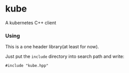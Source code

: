 # kube

A kubernetes C++ client

### Using

This is a one header library(at least for now).

Just put the `include` directory into search path and write:
```
#include "kube.hpp"
```
